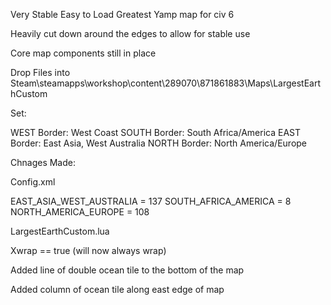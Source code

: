 Very Stable Easy to Load Greatest Yamp map for civ 6

Heavily cut down around the edges to allow for stable use

Core map components still in place

Drop Files into Steam\steamapps\workshop\content\289070\871861883\Maps\LargestEarthCustom

Set:

WEST Border: West Coast
SOUTH Border: South Africa/America
EAST Border: East Asia, West Australia
NORTH Border: North America/Europe

Chnages Made:

Config.xml

EAST_ASIA_WEST_AUSTRALIA = 137
SOUTH_AFRICA_AMERICA = 8
NORTH_AMERICA_EUROPE = 108

LargestEarthCustom.lua 

Xwrap == true (will now always wrap)

Added line of double ocean tile to the bottom of the map

Added column of ocean tile along east edge of map
